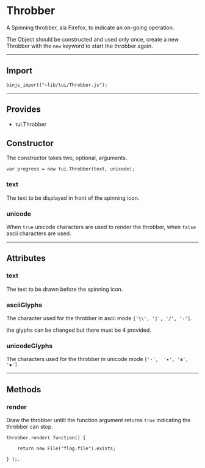 # Throbber

A Spinning throbber, ala Firefox, to indicate an on-going operation.

The Object should be constructed and used only once, create a new Throbber with the `new` keyword
to start the throbber again.

----------------------------

## Import

`binjs_import("~lib/tui/Throbber.js");`

-----------------------

## Provides

* tui.Throbber


## Constructor

The constructor takes two, optional,  arguments.

    var progress = new tui.Throbber(text, unicode);
    
### text 

The text to be displayed in front of the spinning icon.

### unicode

When `true` unicode characters are used to render the throbber, when `false` ascii characters are used.

-----------------------

## Attributes

### text

The text to be drawn before the spinning icon.

### asciiGlyphs 

The character used for the throbber in ascii mode `['\\', '|', '/', '-']`.

the glyphs can be changed but there must be 4 provided.

### unicodeGlyphs 

The characters used for the throbber in unicode mode `['·',  '✶', '❆', '✺']`

-----------------------

## Methods

### render

Draw the throbber untill the function argument returns `true` indicating the throbber can stop.


    throbber.render( function() {

        return new File("flag.file").exists;
 
    } );.

    